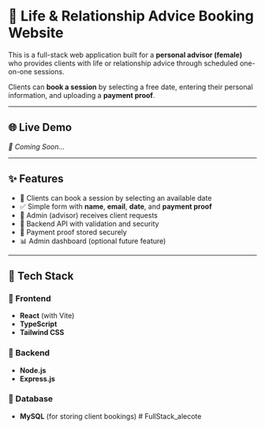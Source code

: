 # 🧠 Life & Relationship Advice Booking Website

This is a full-stack web application built for a **personal advisor (female)** who provides clients with life or relationship advice through scheduled one-on-one sessions.

Clients can **book a session** by selecting a free date, entering their personal information, and uploading a **payment proof**.

---

## 🌐 Live Demo

_🚧 Coming Soon..._

---

## ✨ Features

- 📅 Clients can book a session by selecting an available date
- ✅ Simple form with **name**, **email**, **date**, and **payment proof**
- 📨 Admin (advisor) receives client requests
- 🔐 Backend API with validation and security
- 📁 Payment proof stored securely
- 📊 Admin dashboard (optional future feature)

---

## 🧰 Tech Stack

### 🔹 Frontend
- **React** (with Vite)
- **TypeScript**
- **Tailwind CSS**

### 🔹 Backend
- **Node.js**
- **Express.js**

### 🔹 Database
- **MySQL** (for storing client bookings)
#   F u l l S t a c k _ a l e c o t e  
 